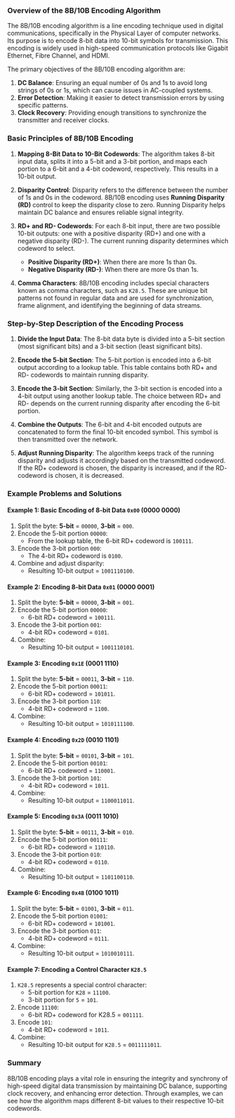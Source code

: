 ### Overview of the 8B/10B Encoding Algorithm

The 8B/10B encoding algorithm is a line encoding technique used in digital communications, specifically in the Physical Layer of computer networks. Its purpose is to encode 8-bit data into 10-bit symbols for transmission. This encoding is widely used in high-speed communication protocols like Gigabit Ethernet, Fibre Channel, and HDMI.

The primary objectives of the 8B/10B encoding algorithm are:

1. **DC Balance**: Ensuring an equal number of 0s and 1s to avoid long strings of 0s or 1s, which can cause issues in AC-coupled systems.
2. **Error Detection**: Making it easier to detect transmission errors by using specific patterns.
3. **Clock Recovery**: Providing enough transitions to synchronize the transmitter and receiver clocks.

### Basic Principles of 8B/10B Encoding

1. **Mapping 8-Bit Data to 10-Bit Codewords**: The algorithm takes 8-bit input data, splits it into a 5-bit and a 3-bit portion, and maps each portion to a 6-bit and a 4-bit codeword, respectively. This results in a 10-bit output.

2. **Disparity Control**: Disparity refers to the difference between the number of 1s and 0s in the codeword. 8B/10B encoding uses **Running Disparity (RD)** control to keep the disparity close to zero. Running Disparity helps maintain DC balance and ensures reliable signal integrity.

3. **RD+ and RD- Codewords**: For each 8-bit input, there are two possible 10-bit outputs: one with a positive disparity (RD+) and one with a negative disparity (RD-). The current running disparity determines which codeword to select.

    * **Positive Disparity (RD+)**: When there are more 1s than 0s.
    * **Negative Disparity (RD-)**: When there are more 0s than 1s.
4. **Comma Characters**: 8B/10B encoding includes special characters known as comma characters, such as `K28.5`. These are unique bit patterns not found in regular data and are used for synchronization, frame alignment, and identifying the beginning of data streams.

### Step-by-Step Description of the Encoding Process

1. **Divide the Input Data**: The 8-bit data byte is divided into a 5-bit section (most significant bits) and a 3-bit section (least significant bits).

2. **Encode the 5-bit Section**: The 5-bit portion is encoded into a 6-bit output according to a lookup table. This table contains both RD+ and RD- codewords to maintain running disparity.

3. **Encode the 3-bit Section**: Similarly, the 3-bit section is encoded into a 4-bit output using another lookup table. The choice between RD+ and RD- depends on the current running disparity after encoding the 6-bit portion.

4. **Combine the Outputs**: The 6-bit and 4-bit encoded outputs are concatenated to form the final 10-bit encoded symbol. This symbol is then transmitted over the network.

5. **Adjust Running Disparity**: The algorithm keeps track of the running disparity and adjusts it accordingly based on the transmitted codeword. If the RD+ codeword is chosen, the disparity is increased, and if the RD- codeword is chosen, it is decreased.

### Example Problems and Solutions

#### Example 1: Basic Encoding of 8-bit Data `0x00` (0000 0000)

1. Split the byte: **5-bit** = `00000`, **3-bit** = `000`.
2. Encode the 5-bit portion `00000`:
    * From the lookup table, the 6-bit RD+ codeword is `100111`.
3. Encode the 3-bit portion `000`:
    * The 4-bit RD+ codeword is `0100`.
4. Combine and adjust disparity:
    * Resulting 10-bit output = `1001110100`.

#### Example 2: Encoding 8-bit Data `0x01` (0000 0001)

1. Split the byte: **5-bit** = `00000`, **3-bit** = `001`.
2. Encode the 5-bit portion `00000`:
    * 6-bit RD+ codeword = `100111`.
3. Encode the 3-bit portion `001`:
    * 4-bit RD+ codeword = `0101`.
4. Combine:
    * Resulting 10-bit output = `1001110101`.

#### Example 3: Encoding `0x1E` (0001 1110)

1. Split the byte: **5-bit** = `00011`, **3-bit** = `110`.
2. Encode the 5-bit portion `00011`:
    * 6-bit RD+ codeword = `101011`.
3. Encode the 3-bit portion `110`:
    * 4-bit RD+ codeword = `1100`.
4. Combine:
    * Resulting 10-bit output = `1010111100`.

#### Example 4: Encoding `0x2D` (0010 1101)

1. Split the byte: **5-bit** = `00101`, **3-bit** = `101`.
2. Encode the 5-bit portion `00101`:
    * 6-bit RD+ codeword = `110001`.
3. Encode the 3-bit portion `101`:
    * 4-bit RD+ codeword = `1011`.
4. Combine:
    * Resulting 10-bit output = `1100011011`.

#### Example 5: Encoding `0x3A` (0011 1010)

1. Split the byte: **5-bit** = `00111`, **3-bit** = `010`.
2. Encode the 5-bit portion `00111`:
    * 6-bit RD+ codeword = `110110`.
3. Encode the 3-bit portion `010`:
    * 4-bit RD+ codeword = `0110`.
4. Combine:
    * Resulting 10-bit output = `1101100110`.

#### Example 6: Encoding `0x4B` (0100 1011)

1. Split the byte: **5-bit** = `01001`, **3-bit** = `011`.
2. Encode the 5-bit portion `01001`:
    * 6-bit RD+ codeword = `101001`.
3. Encode the 3-bit portion `011`:
    * 4-bit RD+ codeword = `0111`.
4. Combine:
    * Resulting 10-bit output = `1010010111`.

#### Example 7: Encoding a Control Character `K28.5`

1. `K28.5` represents a special control character:
    * 5-bit portion for `K28` = `11100`.
    * 3-bit portion for `5` = `101`.
2. Encode `11100`:
    * 6-bit RD+ codeword for K28.5 = `001111`.
3. Encode `101`:
    * 4-bit RD+ codeword = `1011`.
4. Combine:
    * Resulting 10-bit output for `K28.5` = `0011111011`.

### Summary

8B/10B encoding plays a vital role in ensuring the integrity and synchrony of high-speed digital data transmission by maintaining DC balance, supporting clock recovery, and enhancing error detection. Through examples, we can see how the algorithm maps different 8-bit values to their respective 10-bit codewords.
